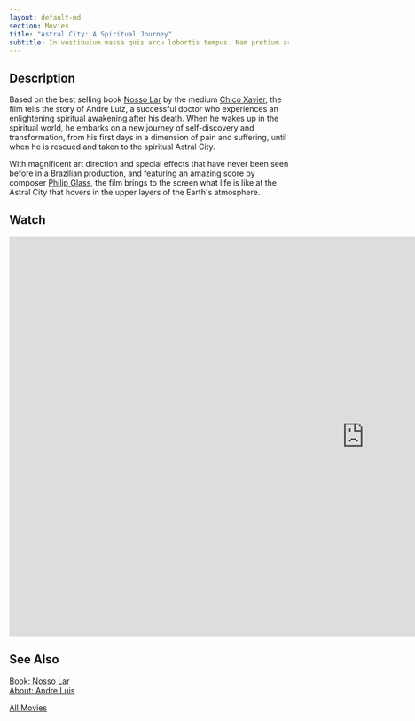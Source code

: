 ```yaml
---
layout: default-md
section: Movies
title: "Astral City: A Spiritual Journey"
subtitle: In vestibulum massa quis arcu lobortis tempus. Nam pretium arcu in odio vulputate luctus.
---
```


## Description
Based on the best selling book [Nosso Lar](/books/andre-luis/nosso-lar) by the medium [Chico Xavier](/profiles/chico-xavier), the film tells the story of Andre Luiz, a successful doctor who experiences an enlightening spiritual awakening after his death. When he wakes up in the spiritual world, he embarks on a new journey of self-discovery and transformation, from his first days in a dimension of pain and suffering, until when he is rescued and taken to the spiritual Astral City.

With magnificent art direction and special effects that have never been seen before in a Brazilian production, and featuring an amazing score by composer [Philip Glass](https://philipglass.com/), the film brings to the screen what life is like at the Astral City that hovers in the upper layers of the Earth's atmosphere.

## Watch
<iframe width="1280" height="720" src="https://www.youtube.com/embed/XaF5Sc3HMOo" frameborder="0" allow="accelerometer; autoplay; encrypted-media; gyroscope; picture-in-picture" allowfullscreen></iframe>


## See Also
[Book: Nosso Lar](/books/andre-luis/nosso-lar)  
[About: Andre Luis](/profiles/andre-luis)  


<a href="/movies" class="button">All Movies</a>